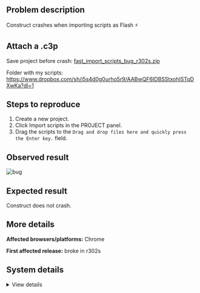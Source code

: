 ## Problem description

Construct crashes when importing scripts as Flash :zap:

## Attach a .c3p

Save project before crash: [fast_import_scripts_bug_r302s.zip](https://github.com/WilsonPercival/WilsonPercival/files/9146269/fast_import_scripts_bug_r302s.zip)

Folder with my scripts: https://www.dropbox.com/sh/j5s4d0g0urho5r9/AABwQF6IDBSStxohISTqDXwKa?dl=1

## Steps to reproduce

1. Create a new project.
2. Click Import scripts in the PROJECT panel.
3. Drag the scripts to the `Drag and drop files here and quickly press the Enter key.` field.

## Observed result

![bug](https://user-images.githubusercontent.com/91274932/179891121-97dd88d5-e007-43f2-8a7c-573af6eae4c4.gif)

## Expected result

Construct does not crash.

## More details



**Affected browsers/platforms:** Chrome

**First affected release:** broke in r302s

## System details

<details><summary>View details</summary>

Error report information
Type: unhandled rejection
Reason: Error: no changes given @ Error: no changes given at new NYa.xCb (https://editor.construct.net/r302/projectResources.js:1823:74) at dbb (https://editor.construct.net/r302/components/bars/projectBar/projectBar.js:61:180) at https://editor.construct.net/r302/components/bars/projectBar/projectBar.js:60:409
Stack: Error: no changes given at new NYa.xCb (https://editor.construct.net/r302/projectResources.js:1823:74) at dbb (https://editor.construct.net/r302/components/bars/projectBar/projectBar.js:61:180) at https://editor.construct.net/r302/components/bars/projectBar/projectBar.js:60:409
Construct version: r302
URL: https://editor.construct.net/
Date: Wed Jul 20 2022 06:19:41 GMT+0300 (Восточная Европа, летнее время)
Uptime: 131.2 s

Platform information
Product: Construct 3 r302 (stable)
Browser: Chrome 103.0.5060.114
Browser engine: Chromium
Context: browser
Operating system: Windows NT 0.1.0
Device type: desktop
Device pixel ratio: 1
Logical CPU cores: 2
Approx. device memory: 4 GB
User agent: Mozilla/5.0 (Windows NT 6.1; Win64; x64) AppleWebKit/537.36 (KHTML, like Gecko) Chrome/103.0.0.0 Safari/537.36
Language setting: en-US

WebGL information
Version string: WebGL 1.0 (OpenGL ES 2.0 Chromium)
Numeric version: 1
Supports NPOT textures: partial
Supports GPU profiling: no
Supports highp precision: yes
Vendor: Google Inc. (Intel)
Renderer: ANGLE (Intel, Intel(R) HD Graphics Direct3D9Ex vs_3_0 ps_3_0, igdumdim64.dll)
Major performance caveat: no
Maximum texture size: 8192
Point size range: 1 to 256
Extensions: ANGLE_instanced_arrays, EXT_blend_minmax, EXT_color_buffer_half_float, EXT_float_blend, EXT_frag_depth, EXT_shader_texture_lod, EXT_texture_filter_anisotropic, WEBKIT_EXT_texture_filter_anisotropic, EXT_sRGB, KHR_parallel_shader_compile, OES_element_index_uint, OES_fbo_render_mipmap, OES_standard_derivatives, OES_texture_float, OES_texture_float_linear, OES_texture_half_float, OES_texture_half_float_linear, OES_vertex_array_object, WEBGL_color_buffer_float, WEBGL_compressed_texture_s3tc, WEBKIT_WEBGL_compressed_texture_s3tc, WEBGL_compressed_texture_s3tc_srgb, WEBGL_debug_renderer_info, WEBGL_debug_shaders, WEBGL_depth_texture, WEBKIT_WEBGL_depth_texture, WEBGL_lose_context, WEBKIT_WEBGL_lose_context, WEBGL_multi_draw

</details>
